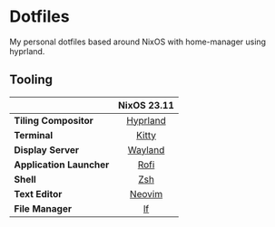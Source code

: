 # Dotfiles

My personal dotfiles based around NixOS with home-manager using hyprland.

## Tooling

|                          |                  NixOS 23.11               |
|--------------------------|:------------------------------------------:|
| **Tiling Compositor**    | [Hyprland](https://hyprland.org)           |
| **Terminal**             | [Kitty](https://sw.kovidgoyal.net/kitty/)  |
| **Display Server**       | [Wayland](https://wayland.freedesktop.org) |
| **Application Launcher** | [Rofi](https://github.com/davatorium/rofi) |
| **Shell**                | [Zsh](https://zsh.sourceforge.io)          |
| **Text Editor**          | [Neovim](https://neovim.io)                |
| **File Manager**         | [lf](https://github.com/gokcehan/lf)       |
